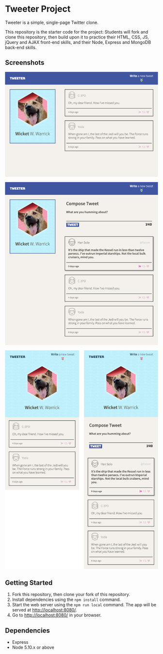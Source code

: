 # Tweeter Project

Tweeter is a simple, single-page Twitter clone.

This repository is the starter code for the project: Students will fork and clone this repository, then build upon it to practice their HTML, CSS, JS, jQuery and AJAX front-end skills, and their Node, Express and MongoDB back-end skills.

## Screenshots

!["Desktop - main tweet page with tweets"](https://github.com/yasu71/tweeter/blob/master/docs/tweet-box_desktop1.png?raw=true)

!["Desktop - tweet compose box with a new tweet"](https://github.com/yasu71/tweeter/blob/master/docs/tweet-box_desktop2.png?raw=true)

!["Mobile - main tweet page with tweets (left), tweet compose box with a new tweet (right)"](https://github.com/yasu71/tweeter/blob/master/docs/tweet-box_monile.png?raw=true)

## Getting Started

1. Fork this repository, then clone your fork of this repository.
2. Install dependencies using the `npm install` command.
3. Start the web server using the `npm run local` command. The app will be served at <http://localhost:8080/>.
4. Go to <http://localhost:8080/> in your browser.

## Dependencies

- Express
- Node 5.10.x or above
